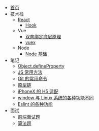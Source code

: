 - [首页](/)
- 技术栈
  - [React](/issue/react/create)
    - [Hook](/issue/react/hook)
  - Vue
    - [双向绑定底层原理](/issue/vue/double)
    - [vuex](/issue/vue/note)
  - Node
    - [Node 基础](issue/node/base)
- 笔记
  - [Object.defineProperty](note/defineProperty)
  - [JS 常用方法](note/jsFuntion)
  - [Git 的常用命令](note/git)
  - [原型链](note/chain)
  - [iPhoneX 的 H5 适配](note/adapt)
  - [window 与 Linux 系统的各种功能不同](note/compare)
  - [Eslint 的各种功能](note/eslint)
- 面试
  - [前端面试题](interview/faq)
  - [算法题](interview/algorithm)

